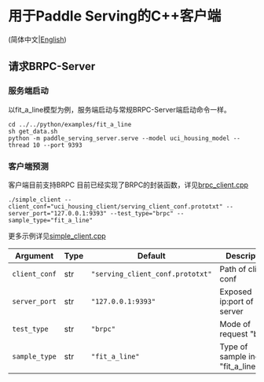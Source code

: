 # 用于Paddle Serving的C++客户端

(简体中文|[English](./README.md))

## 请求BRPC-Server

### 服务端启动

以fit_a_line模型为例，服务端启动与常规BRPC-Server端启动命令一样。

```
cd ../../python/examples/fit_a_line
sh get_data.sh
python -m paddle_serving_server.serve --model uci_housing_model --thread 10 --port 9393
```

### 客户端预测

客户端目前支持BRPC
目前已经实现了BRPC的封装函数，详见[brpc_client.cpp](./src/brpc_client.cpp)

```
./simple_client --client_conf="uci_housing_client/serving_client_conf.prototxt" --server_port="127.0.0.1:9393" --test_type="brpc" --sample_type="fit_a_line"
```

更多示例详见[simple_client.cpp](./example/simple_client.cpp)

| Argument                                       | Type | Default                              | Description                                           |
| ---------------------------------------------- | ---- | ------------------------------------ | ----------------------------------------------------- |
| `client_conf`                                  | str  | `"serving_client_conf.prototxt"`     | Path of client conf                                   |
| `server_port`                                  | str  | `"127.0.0.1:9393"`                   | Exposed ip:port of server                             |
| `test_type`                                    | str  | `"brpc"`                             | Mode of request "brpc"                                |
| `sample_type`                                  | str  | `"fit_a_line"`                       | Type of sample include "fit_a_line,bert"              |

